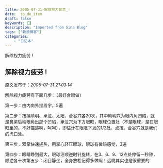 ```yaml
---
title: 2005-07-31-解除视力疲劳_!
date:  to_do_item
draft: false
keywords: []
description: "Imported from Sina Blog"
tags: ["新浪博客"]
categories: 
    - "日记本"
---
```

解除视力疲劳 !
## 解除视力疲劳 !

 原文发布于：*2005-07-31 21:03:14*

解除视力疲劳有下面几步：（最好合眼做）

第一步：由内向外捏眉宇，5遍

第二步：按揉睛明、承泣、太阳、合谷穴各20次，其中睛明穴为眼内角凹陷，就是鼻梁后端眼角出那个凹陷，承泣穴为下方眼眶，眼球位置处（不是眼球，是在眼眶里的，不好描述啊，呵呵），即估计在眼眶下发的1/2处，点按。合谷穴就是我们的虎口处。

第三步：双掌快速搓热，用掌心轻压眼球，眼球有微热感觉，3遍

第四步：眼睛睁到最大，眼球沿顺逆时针旋转，在3、6、9、12点处停留一秒钟，顺逆各十次第五步：闭目静坐，全身放松记得多做啊！远眺其实也是很重要的


